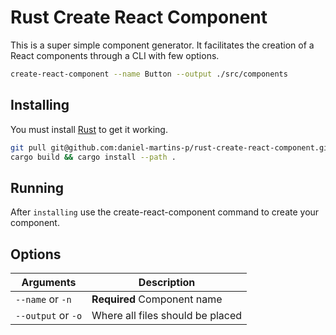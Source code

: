 # Rust Create React Component

This is a super simple component generator. It facilitates the creation of a React components through a CLI with few options.

```bash
create-react-component --name Button --output ./src/components
```

## Installing

You must install [Rust](https://www.rust-lang.org/tools/install) to get it working.

```bash
git pull git@github.com:daniel-martins-p/rust-create-react-component.git
cargo build && cargo install --path .
```

## Running

After `installing` use the create-react-component command to create your component.

## Options

| Arguments          | Description                      |
| ------------------ | -------------------------------- |
| `--name` or `-n`   | **Required** Component name      |
| `--output` or `-o` | Where all files should be placed |
